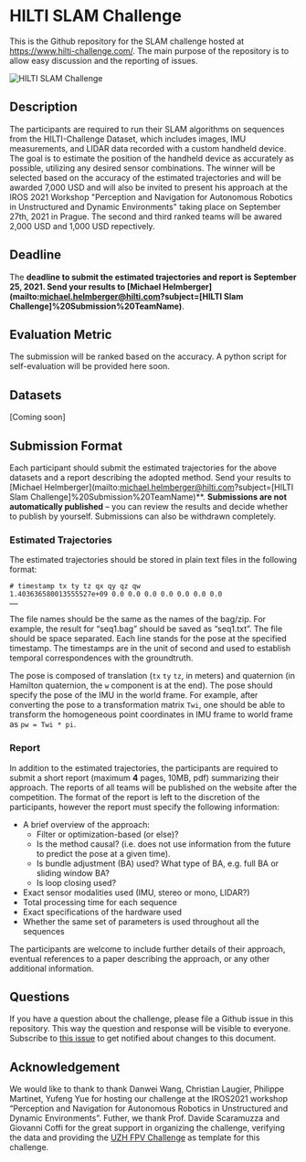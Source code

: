 # HILTI SLAM Challenge

This is the Github repository for the SLAM challenge hosted at https://www.hilti-challenge.com/. The main purpose of the repository is to allow easy discussion and the reporting of issues.

![HILTI SLAM Challenge](https://github.com/hemi86/hiltislamchallenge/images/HILTI_SLAM_CHALLENGE_VISUAL.jpg)

## Description
The participants are required to run their SLAM algorithms on sequences from the HILTI-Challenge Dataset, which includes images, IMU measurements, and LIDAR data recorded with a custom handheld device. The goal is to estimate the position of the handheld device as accurately as possible, utilizing any desired sensor combinations. The winner will be selected based on the accuracy of the estimated trajectories and will be awarded 7,000 USD and will also be invited to present his approach at the IROS 2021 Workshop "Perception and Navigation for Autonomous Robotics in Unstructured and Dynamic Environments" taking place on September 27th, 2021 in Prague. The second and third ranked teams will be awared  2,000 USD and 1,000 USD repectively.

## Deadline

The **deadline to submit the estimated trajectories and report is September 25, 2021. Send your results to [Michael Helmberger](mailto:michael.helmberger@hilti.com?subject=[HILTI Slam Challenge]%20Submission%20TeamName)**.

## Evaluation Metric
The submission will be ranked based on the accuracy. A python script for self-evaluation will be provided here soon.

## Datasets

[Coming soon]

## Submission Format
Each participant should submit the estimated trajectories for the above datasets and a report describing the adopted method. Send your results to [Michael Helmberger](mailto:michael.helmberger@hilti.com?subject=[HILTI Slam Challenge]%20Submission%20TeamName)**. **Submissions are not automatically published** – you can review the results and decide whether to publish by yourself. Submissions can also be withdrawn completely.

### Estimated Trajectories
The estimated trajectories should be stored in plain text files in the following format:

    # timestamp tx ty tz qx qy qz qw
    1.403636580013555527e+09 0.0 0.0 0.0 0.0 0.0 0.0 0.0
    …… 

The file names should be the same as the names of the bag/zip. For example, the result for “seq1.bag” should be saved as “seq1.txt”. The file should be space separated. Each line stands for the pose at the specified timestamp. The timestamps are in the unit of second and used to establish temporal correspondences with the groundtruth. 

The pose is composed of translation (`tx` `ty` `tz`, in meters) and quaternion (in Hamilton quaternion, the `w` component is at the end). The pose should specify the pose of the IMU in the world frame. For example, after converting the pose to a transformation matrix `Twi`, one should be able to transform the homogeneous point coordinates in IMU frame to world frame as `pw = Twi * pi`.

### Report
In addition to the estimated trajectories, the participants are required to submit a short report (maximum **4** pages, 10MB, pdf) summarizing their approach.
The reports of all teams will be published on the website after the competition.
The format of the report is left to the discretion of the participants, however the report must specify the following information:
* A brief overview of the approach:
  * Filter or optimization-based (or else)?
  * Is the method causal? (i.e. does not use information from the future to predict the pose at a given time).
  * Is bundle adjustment (BA) used? What type of BA, e.g. full BA or sliding window BA?
  * Is loop closing used?
* Exact sensor modalities used (IMU, stereo or mono, LIDAR?)
* Total processing time for each sequence
* Exact specifications of the hardware used
* Whether the same set of parameters is used throughout all the sequences

The participants are welcome to include further details of their approach, eventual references to a paper describing the approach, or any other additional information.

## Questions

If you have a question about the challenge, please file a Github issue in this repository. This way the question and response will be visible to everyone.
Subscribe to [this issue](https://github.com/hemi86/hiltislamchallenge/issues/1) to get notified about changes to this document.

## Acknowledgement

We would like to thank to thank Danwei Wang, Christian Laugier, Philippe Martinet, Yufeng Yue for hosting our challenge at the IROS2021 workshop “Perception and Navigation for Autonomous Robotics in Unstructured and Dynamic Environments”. Futher, we thank Prof. Davide Scaramuzza and Giovanni Coffi for the great support in organizing the challenge, verifying the data and providing the [UZH FPV Challenge](https://fpv.ifi.uzh.ch/) as template for this challenge.



